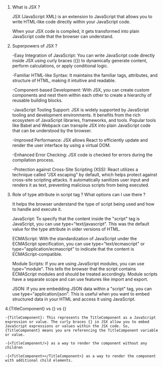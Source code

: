 1. What is JSX ?

   JSX (JavaScript XML) is an extension to JavaScript that allows you to write HTML-like code directly within your JavaScript code.

   When your JSX code is compiled, it gets transformed into plain JavaScript code that the browser can understand.

2. Superpowers of JSX ?

   -Easy Integration of JavaScript: You can write JavaScript code directly inside JSX using curly braces ({}) to dynamically generate content, perform calculations, or apply conditional logic.

   -Familiar HTML-like Syntax: It maintains the familiar tags, attributes, and structure of HTML, making it intuitive and readable.

   -Component-based Development: With JSX, you can create custom components and nest them within each other to create a hierarchy of reusable building blocks.

   -JavaScript Tooling Support: JSX is widely supported by JavaScript tooling and development environments. It benefits from the rich ecosystem of JavaScript libraries, frameworks, and tools. Popular tools like Babel and Webpack can transpile JSX into plain JavaScript code that can be understood by the browser.

   -Improved Performance: JSX allows React to efficiently update and render the user interface by using a virtual DOM.

   -Enhanced Error Checking: JSX code is checked for errors during the compilation process.

   -Protection against Cross-Site Scripting (XSS): React utilizes a technique called "JSX escaping" by default, which helps protect against cross-site scripting attacks. It automatically sanitizes user input and renders it as text, preventing malicious scripts from being executed.

3. Role of type attribute in script tag ? What options can I use there ?

   It helps the browser understand the type of script being used and how to handle and execute it.

   JavaScript: To specify that the content inside the "script" tag is JavaScript, you can use type="text/javascript". This was the default value for the type attribute in older versions of HTML.

   ECMAScript: With the standardization of JavaScript under the ECMAScript specification, you can use type="text/ecmascript" or type="application/ecmascript" to indicate that the content is ECMAScript-compatible.

   Module Scripts: If you are using JavaScript modules, you can use type="module". This tells the browser that the script contains ECMAScript modules and should be treated accordingly. Module scripts have a separate scope and can use features like import and export.

   JSON: If you are embedding JSON data within a "script" tag, you can use type="application/json". This is useful when you want to embed structured data in your HTML and access it using JavaScript.

4.{TitleComponent} vs {<TitleComponent/>} vs {<TitleComponent></TitleComponent>}

    -{TitleComponent}: This represents the TitleComponent as a JavaScript expression or value. The curly braces {} in JSX allow you to embed JavaScript expressions or values within the JSX code. So, {TitleComponent} means you are referencing the TitleComponent variable or value.

    -{<TitleComponent/>} as a way to render the component without any children

    -{<TitleComponent></TitleComponent>} as a way to render the component with additional child elements.
